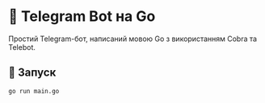 # 🤖 Telegram Bot на Go

Простий Telegram-бот, написаний мовою Go з використанням Cobra та Telebot.

## 🚀 Запуск

```bash
go run main.go

